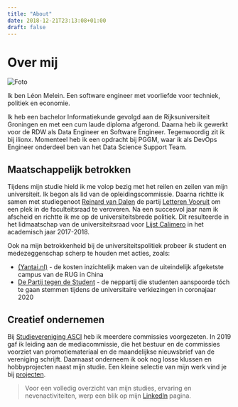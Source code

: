 ```yaml
---
title: "About"
date: 2018-12-21T23:13:08+01:00
draft: false
---
```


# Over mij

<img src="/img/melein_2022.jpg" alt="Foto" class="rounded"/>

Ik ben Léon Melein. Een software engineer met voorliefde voor techniek, politiek en economie.

Ik heb een bachelor Informatiekunde gevolgd aan de Rijksuniversiteit Groningen en met een cum laude diploma afgerond. Daarna heb ik gewerkt voor de RDW als Data Engineer en Software Engineer. Tegenwoordig zit ik bij ilionx. Momenteel heb ik een opdracht bij PGGM, waar ik als DevOps Engineer onderdeel ben van het Data Science Support Team.

## Maatschappelijk betrokken
Tijdens mijn studie hield ik me volop bezig met het reilen en zeilen van mijn universiteit. Ik begon als lid van de opleidingscommissie. Daarna richtte ik samen met studiegenoot [Reinard van Dalen](https://www.reinardvandalen.nl) de partij [Letteren Vooruit](http://www.letterenvooruit.nl) om een plek in de faculteitsraad te veroveren. Na een succesvol jaar nam ik afscheid en richtte ik me op de universiteitsbrede politiek. Dit resulteerde in het lidmaatschap van de universiteitsraad voor [Lijst Calimero](https://www.lijstcalimero.nl) in het academisch jaar 2017-2018.

Ook na mijn betrokkenheid bij de universiteitspolitiek probeer ik student en medezeggenschap scherp te houden met acties, zoals:  

- [(Yantai.nl)](https://www.yantai.nl) - de kosten inzichtelijk maken van de uiteindelijk afgeketste campus van de RUG in China
- [De Partij tegen de Student](https://www.partijtegendestudent.nl) - de neppartij die studenten aanspoorde tóch te gaan stemmen tijdens de universitaire verkiezingen in coronajaar 2020

## Creatief ondernemen
Bij [Studievereniging ASCI](https://www.ascigroningen.nl/commissies) heb ik meerdere commissies voorgezeten. In 2019 gaf ik leiding aan de mediacommissie, die het bestuur en de commissies voorziet van promotiemateriaal en de maandelijkse nieuwsbrief van de vereniging schrijft. Daarnaast onderneem ik ook nog losse klussen en hobbyprojecten naast mijn studie. Een kleine selectie van mijn werk vind je bij [projecten](/project/).

<blockquote>Voor een volledig overzicht van mijn studies, ervaring en nevenactiviteiten, werp een blik op mijn <a href="https://www.linkedin.com/in/leonmelein">LinkedIn</a> pagina.</blockquote>
